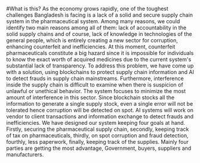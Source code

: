 #What is this? 
As the economy grows rapidly, one of the toughest challenges Bangladesh is facing is a lack of a solid and secure supply chain system in the pharmaceutical system. Among many reasons, we could identify two main reasons among all of them: lack of accountability in the solid supply chains and of course, lack of knowledge in technologies of the general people, which is entirely creating a new sector for corruption, enhancing counterfeit and inefficiencies. At this moment, counterfeit pharmaceuticals constitute a big hazard since it is impossible for individuals to know the exact worth of acquired medicines due to the current system's substantial lack of transparency. To address this problem, we have come up with a solution, using blockchains to protect supply chain information and AI to detect frauds in supply chain mainstreams. Furthermore, interference inside the supply chain is difficult to examine when there is suspicion of unlawful or unethical behavior. The system focuses to minimize the most amount of interference in this sector. Since blockchain stocks all the information to generate a single supply stock, even a single error will not be tolerated hence corruption will be detected on spot. AI systems will work on vendor to client transactions and information exchange to detect frauds and inefficiencies. We have designed our system keeping four goals at hand. Firstly, securing the pharmaceutical supply chain, secondly, keeping track of tax on pharmaceuticals, thirdly, on spot corruption and fraud detection, fourthly, less paperwork, finally, keeping track of the supplies. Mainly four parties are getting the most advantage, Government, buyers, suppliers and manufacturers.
